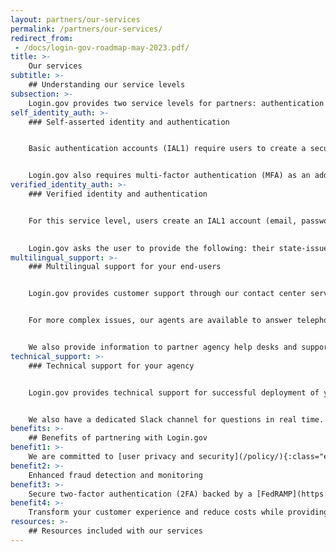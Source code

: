 ```yaml
---
layout: partners/our-services
permalink: /partners/our-services/
redirect_from:
 - /docs/login-gov-roadmap-may-2023.pdf/
title: >-
    Our services
subtitle: >-
    ## Understanding our service levels
subsection: >-
    Login.gov provides two service levels for partners: authentication and identity verification. Login.gov leverages the <a href="https://pages.nist.gov/800-63-3/" class="external-link">NIST 800-63-3 Digital Identity Guidelines</a> for Identity Assurance Level (IAL) and Authenticator Assurance Level (AAL). Login.gov allows you to configure your service depending on the needs of your application.
self_identity_auth: >-
    ### Self-asserted identity and authentication


    Basic authentication accounts (IAL1) require users to create a secure account using an email address and a password.


    Login.gov also requires multi-factor authentication (MFA) as an additional security measure, such as face or touch unlock, PIV/CAC card, physical security key, authentication application, text or voice message, or backup codes. You can configure Login.gov MFA settings for your application to correspond with either NIST’s AAL1 or AAL2 level depending on your preferences.
verified_identity_auth: >-
    ### Verified identity and authentication


    For this service level, users create an IAL1 account (email, password and MFA) and then go a step further to prove their identity.

    
    Login.gov asks the user to provide the following: their state-issued identification card (ID), Social Security number (SSN), current address, and optionally a phone number to confirm home address. Login.gov’s identity verification process does not currently conform to the IAL2 specification because it does not include biometric verification.
multilingual_support: >-
    ### Multilingual support for your end-users


    Login.gov provides customer support through our contact center services in English, Spanish, and French (through a translation service) 24 hours a day, seven days a week, excluding federal holidays. Most inquiries are received from the Login.gov contact form and answered by email within 2 business days.


    For more complex issues, our agents are available to answer telephone calls as well. Any needed services outside these hours are addressed on a case by case basis depending on partner needs.


    We also provide information to partner agency help desks and support teams to help end-users who may contact the agency with questions.
technical_support: >-
    ### Technical support for your agency


    Login.gov provides technical support for successful deployment of your integration. Our integration engineers can answer technical questions about our product, provide guidance on best practices for implementation, and facilitate the launch of your integration to production in weeks, not months.


    We also have a dedicated Slack channel for questions in real time. Additionally, we provide all partners with our step-by-step developer documents at <a href="https://developers.login.gov/" class="external-link">developers.login.gov</a>
benefits: >-
    ## Benefits of partnering with Login.gov
benefit1: >-
    We are committed to [user privacy and security](/policy/){:class="external-link"}
benefit2: >-
    Enhanced fraud detection and monitoring
benefit3: >-
    Secure two-factor authentication (2FA) backed by a [FedRAMP](https://www.fedramp.gov/){:class="external-link"} Moderate ATO
benefit4: >-
    Transform your customer experience and reduce costs while providing a modern, frictionless, and compliant foundation to build digital government services
resources: >-
    ## Resources included with our services
---
```

